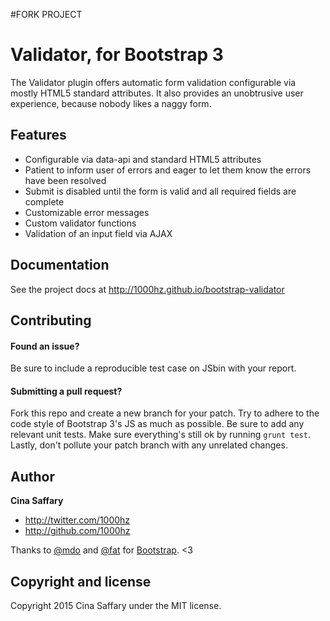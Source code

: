 #FORK PROJECT

# Validator, for Bootstrap 3
The Validator plugin offers automatic form validation configurable via mostly HTML5 standard attributes.
It also provides an unobtrusive user experience, because nobody likes a naggy form.

## Features
- Configurable via data-api and standard HTML5 attributes
- Patient to inform user of errors and eager to let them know the errors have been resolved
- Submit is disabled until the form is valid and all required fields are complete
- Customizable error messages
- Custom validator functions
- Validation of an input field via AJAX

## Documentation

See the project docs at http://1000hz.github.io/bootstrap-validator

## Contributing
#### Found an issue?
Be sure to include a reproducible test case on JSbin with your report.
#### Submitting a pull request?
Fork this repo and create a new branch for your patch.
Try to adhere to the code style of Bootstrap 3's JS as much as possible.
Be sure to add any relevant unit tests.
Make sure everything's still ok by running `grunt test`.
Lastly, don't pollute your patch branch with any unrelated changes.

## Author

**Cina Saffary**
- http://twitter.com/1000hz
- http://github.com/1000hz

Thanks to  [@mdo](https://github.com/mdo) and [@fat](https://github.com/fat) for [Bootstrap](http://getbootstrap.com). <3

## Copyright and license
Copyright 2015 Cina Saffary under the MIT license.
